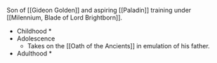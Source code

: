 Son of [[Gideon Golden]] and aspiring [[Paladin]] training under [[Milennium, Blade of Lord Brightborn]].

* Childhood
	* 
* Adolescence
	* Takes on the [[Oath of the Ancients]] in emulation of his father. 
* Adulthood
	* 
 